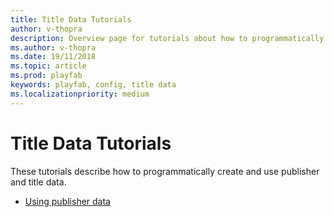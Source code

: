 ```yaml
---
title: Title Data Tutorials
author: v-thopra
description: Overview page for tutorials about how to programmatically create and use publisher and title data.
ms.author: v-thopra
ms.date: 19/11/2018
ms.topic: article
ms.prod: playfab
keywords: playfab, config, title data
ms.localizationpriority: medium
---
```


# Title Data Tutorials

These tutorials describe how to programmatically create and use publisher and title data.

- [Using publisher data](using-publisher-data.md)
